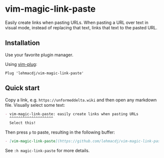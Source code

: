 # vim-magic-link-paste
Easily create links when pasting URLs. When pasting a URL over text in visual mode, instead of replacing that text, links that text to the pasted URL.

## Installation
Use your favorite plugin manager.

Using [vim-plug](https://github.com/junegunn/vim-plug):

```vim
Plug 'lehmacdj/vim-magic-link-paste'
```

## Quick start
Copy a link, e.g. `https://unformeddelta.wiki` and then open any markdown file. Visually select some text:
```markdown
- vim-magic-link-paste: easily create links when pasting URLs
  ^^^^^^^^^^^^^^^^^^^^
  Select this!
```

Then press `p` to paste, resulting in the following buffer:
```markdown
- [vim-magic-link-paste](https://github.com/lehmacdj/vim-magic-link-paste): easily create links when pasting URLs
```

See `:h magic-link-paste` for more details.
